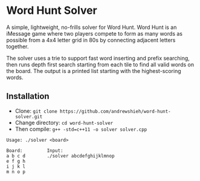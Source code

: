 # Word Hunt Solver

A simple, lightweight, no-frills solver for Word Hunt. Word Hunt is an
iMessage game where two players compete to form as many words as possible
from a 4x4 letter grid in 80s by connecting adjacent letters together.

The solver uses a trie to support fast word inserting and prefix searching,
then runs depth first search starting from each tile to find all valid words
on the board. The output is a printed list starting with the highest-scoring
words.

## Installation

- Clone: `git clone https://github.com/andrewshieh/word-hunt-solver.git`
- Change directory: `cd word-hunt-solver`
- Then compile: `g++ -std=c++11 -o solver solver.cpp`

```
Usage: ./solver <board>

Board:         Input:
a b c d        ./solver abcdefghijklmnop
e f g h
i j k l
m n o p
```